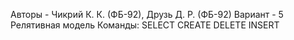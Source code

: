 Авторы - Чикрий К. К. (ФБ-92), Друзь Д. Р. (ФБ-92)
Вариант - 5
Релятивная модель
Команды:
	SELECT
	CREATE
	DELETE
	INSERT
